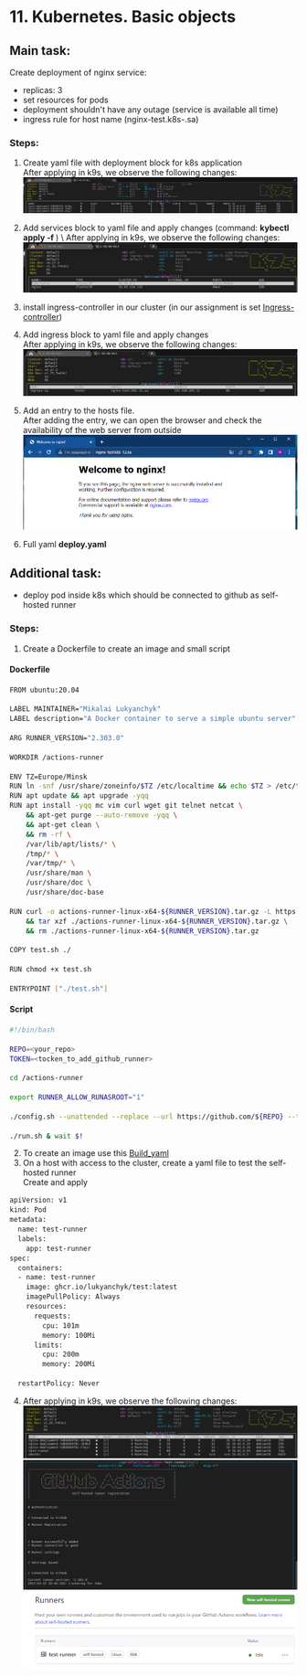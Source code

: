 # 11. Kubernetes. Basic objects

## Main task:
 Create deployment of nginx service:
- replicas: 3
- set resources for pods
- deployment shouldn't have any outage (service is available all time)
- ingress rule for host name (nginx-test.k8s-<NUMBER>.sa)


### Steps: ###

1) Create yaml file with deployment block for k8s application \
   After applying in k9s, we observe the following changes:
   ![deploy](deploy.PNG)

2) Add services block to yaml file and apply changes (command: **kybectl apply -f <name yaml file>** ) \ 
   After applying in k9s, we observe the following changes:
![services](service.PNG)

3) install ingress-controller in our cluster (in our assignment is set [Ingress-controller](https://github.com/kubernetes/ingress-nginx))
4) Add ingress block to yaml file and apply changes \
   After applying in k9s, we observe the following changes:
   ![ingress](ingress.PNG)

5) Add an entry to the hosts file. \
After adding the entry, we can open the browser and check the availability of the web server from outside
![nginx](nginx.PNG)

6) Full yaml **deploy.yaml**


## Additional task:
* deploy pod inside k8s which should be connected to github as self-hosted runner

### Steps: ###
1) Create a Dockerfile to create an image and small script

#### Dockerfile
```bash
FROM ubuntu:20.04

LABEL MAINTAINER="Mikalai Lukyanchyk"
LABEL description="A Docker container to serve a simple ubuntu server"

ARG RUNNER_VERSION="2.303.0"

WORKDIR /actions-runner

ENV TZ=Europe/Minsk
RUN ln -snf /usr/share/zoneinfo/$TZ /etc/localtime && echo $TZ > /etc/timezone
RUN apt update && apt upgrade -yqq
RUN apt install -yqq mc vim curl wget git telnet netcat \
	&& apt-get purge --auto-remove -yqq \
	&& apt-get clean \
	&& rm -rf \
	/var/lib/apt/lists/* \
	/tmp/* \
	/var/tmp/* \
	/usr/share/man \
	/usr/share/doc \
	/usr/share/doc-base

RUN curl -o actions-runner-linux-x64-${RUNNER_VERSION}.tar.gz -L https://github.com/actions/runner/releases/download/v${RUNNER_VERSION}/actions-runner-linux-x64-${RUNNER_VERSION}.tar.gz \
	&& tar xzf ./actions-runner-linux-x64-${RUNNER_VERSION}.tar.gz \
	&& rm ./actions-runner-linux-x64-${RUNNER_VERSION}.tar.gz

COPY test.sh ./

RUN chmod +x test.sh

ENTRYPOINT ["./test.sh"]
```

#### Script
```bash
#!/bin/bash

REPO=<your_repo>
TOKEN=<tocken_to_add_github_runner>

cd /actions-runner

export RUNNER_ALLOW_RUNASROOT="1"

./config.sh --unattended --replace --url https://github.com/${REPO} --token ${TOKEN}

./run.sh & wait $!
```
2) To create an image use this [Build_yaml](https://github.com/Lukyanchyk/docker_build/blob/main/.github/workflows/test_kuber.yaml)
3) On a host with access to the cluster, create a yaml file to test the self-hosted runner \
   Сreate and apply
```bash
apiVersion: v1
kind: Pod
metadata:
  name: test-runner
  labels:
    app: test-runner
spec:
  containers:
  - name: test-runner
    image: ghcr.io/lukyanchyk/test:latest
    imagePullPolicy: Always
    resources:
      requests:
        cpu: 101m
        memory: 100Mi
      limits:
        cpu: 200m
        memory: 200Mi

  restartPolicy: Never

```
4) After applying in k9s, we observe the following changes:
![runner](runner.PNG)
![runner_log](runner_log.PNG)
![runner_gh](runner_gh.PNG)